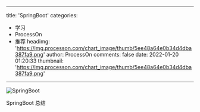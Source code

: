 
---
title: 'SpringBoot'
categories: 
 - 学习
 - ProcessOn
 - 推荐
headimg: 'https://img.processon.com/chart_image/thumb/5ee48a64e0b34d4dba387fa9.png'
author: ProcessOn
comments: false
date: 2022-01-20 01:20:33
thumbnail: 'https://img.processon.com/chart_image/thumb/5ee48a64e0b34d4dba387fa9.png'
---

<div>   
<img class="thumb" alt="SpringBoot" src="https://img.processon.com/chart_image/thumb/5ee48a64e0b34d4dba387fa9.png" referrerpolicy="no-referrer">
<p>SpringBoot 总结</p>  
</div>
            